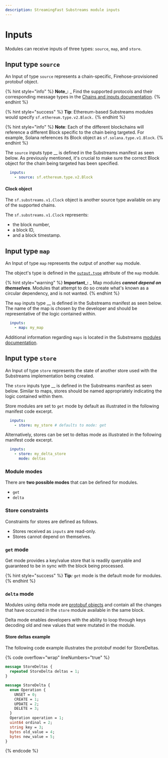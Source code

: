```yaml
---
description: StreamingFast Substreams module inputs
---
```


# Inputs

Modules can receive inputs of three types: `source`, `map`, and `store`.

## Input type `source`

An Input of type `source` represents a chain-specific, Firehose-provisioned protobuf object.

{% hint style="info" %}
**Note**_**:** _ Find the supported protocols and their corresponding message types in the [Chains and inputs documentation](../../reference-and-specs/chains-and-endpoints.md).
{% endhint %}

{% hint style="success" %}
**Tip**: Ethereum-based Substreams modules would specify `sf.ethereum.type.v2.Block.`&#x20;
{% endhint %}

{% hint style="info" %}
**Note**: Each of the different blockchains will reference a different Block specific to the chain being targeted. For example, Solana references its Block object as `sf.solana.type.v1.Block`.&#x20;
{% endhint %}

The `source` inputs type __ is defined in the Substreams manifest as seen below. As previously mentioned, it's crucial to make sure the correct Block object for the chain being targeted has been specified.

```yaml
  inputs:
    - source: sf.ethereum.type.v2.Block
```

#### Clock object

The `sf.substreams.v1.Clock` object is another source type available on any of the supported chains.

The `sf.substreams.v1.Clock` represents:

* the block number,&#x20;
* a block ID,&#x20;
* and a block timestamp.

## Input type `map`

An Input of type `map` represents the output of another `map` module.&#x20;

The object's type is defined in the [`output.type`](../../reference-and-specs/manifests.md#modules-.output) attribute of the `map` module.&#x20;

{% hint style="warning" %}
**Important**_**:** _ Map modules _**cannot depend on themselves**_. Modules that attempt to do so create what's known as a circular dependency, and is not wanted.
{% endhint %}

The `map` inputs type __ is defined in the Substreams manifest as seen below. The name of the map is chosen by the developer and should be representative of the logic contained within.

```yaml
  inputs:
    - map: my_map
```

Additional information regarding `maps` is located in the Substreams [modules documentation](../../concepts-and-fundamentals/modules.md#the-map-module-type).

## Input type `store`

An Input of type `store` represents the state of another store used with the Substreams implementation being created.

The `store` inputs type __ is defined in the Substreams manifest as seen below. Similar to maps, stores should be named appropriately indicating the logic contained within them.

Store modules are set to `get` mode by default as illustrated in the following manifest code excerpt.

```yaml
  inputs:
    - store: my_store # defaults to mode: get
```

Alternatively, stores can be set to deltas mode as illustrated in the following manifest code excerpt.

```yaml
  inputs:
    - store: my_delta_store
      mode: deltas
```

### Module modes

There are **two possible modes** that can be defined for modules.

* `get`
* `delta`

### Store constraints

Constraints for stores are defined as follows.

* Stores received as `inputs` are read-only.
* Stores cannot depend on themselves.

### `get` mode

Get mode provides a key/value store that is readily queryable and guaranteed to be in sync with the block being processed.&#x20;

{% hint style="success" %}
**Tip**_**:**_ `get` mode is the default mode for modules.
{% endhint %}

### `delta` mode

Modules using delta mode are [protobuf objects](../../../proto/sf/substreams/v1/substreams.proto#L124) and contain all the changes that have occurred in the `store` module available in the same block.&#x20;

Delta mode enables developers with the ability to loop through keys decoding old and new values that were mutated in the module.

#### Store deltas example

The following code example illustrates the protobuf model for StoreDeltas.

{% code overflow="wrap" lineNumbers="true" %}
```protobuf
message StoreDeltas {
  repeated StoreDelta deltas = 1;
}

message StoreDelta {
  enum Operation {
    UNSET = 0;
    CREATE = 1;
    UPDATE = 2;
    DELETE = 3;
  }
  Operation operation = 1;
  uint64 ordinal = 2;
  string key = 3;
  bytes old_value = 4;
  bytes new_value = 5;
}
```
{% endcode %}
